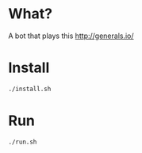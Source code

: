 # What?
A bot that plays this http://generals.io/

# Install
```bash
./install.sh
```

# Run
```bash
./run.sh
```